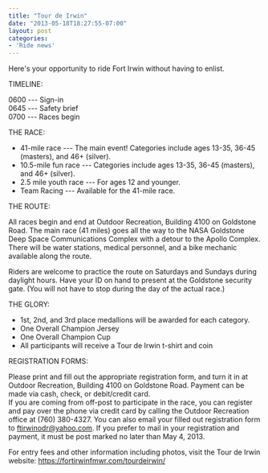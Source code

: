 ```yaml
---
title: "Tour de Irwin"
date: "2013-05-18T18:27:55-07:00"
layout: post
categories:
- 'Ride news'
---
```


Here's your opportunity to ride Fort Irwin without having to enlist.  
  
TIMELINE:

0600 --- Sign-in  
0645 --- Safety brief  
0700 --- Races begin

THE RACE:

- 41-mile race --- The main event! Categories include ages 13-35, 36-45 (masters), and 46+ (silver).
- 10.5-mile fun race --- Categories include ages 13-35, 36-45 (masters), and 46+ (silver).
- 2.5 mile youth race --- For ages 12 and younger.
- Team Racing --- Available for the 41-mile race.

THE ROUTE:

All races begin and end at Outdoor Recreation, Building 4100 on Goldstone Road. The main race (41 miles) goes all the way to the NASA Goldstone Deep Space Communications Complex with a detour to the Apollo Complex. There will be water stations, medical personnel, and a bike mechanic available along the route.

Riders are welcome to practice the route on Saturdays and Sundays during daylight hours. Have your ID on hand to present at the Goldstone security gate. (You will not have to stop during the day of the actual race.)

THE GLORY:

- 1st, 2nd, and 3rd place medallions will be awarded for each category.
- One Overall Champion Jersey
- One Overall Champion Cup
- All participants will receive a Tour de Irwin t-shirt and coin

REGISTRATION FORMS:

Please print and fill out the appropriate registration form, and turn it in at Outdoor Recreation, Building 4100 on Goldstone Road. Payment can be made via cash, check, or debit/credit card.  
If you are coming from off-post to participate in the race, you can register and pay over the phone via credit card by calling the Outdoor Recreation office at (760) 380-4327. You can also email your filled out registration form to ftirwinodr@yahoo.com. If you prefer to mail in your registration and payment, it must be post marked no later than May 4, 2013.

For entry fees and other information including photos, visit the Tour de Irwin website: https://fortirwinfmwr.com/tourdeirwin/